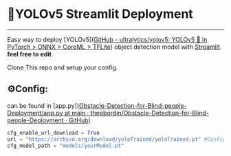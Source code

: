 # 🚀YOLOv5 Streamlit Deployment

---

Easy way to deploy [YOLOv5]([GitHub - ultralytics/yolov5: YOLOv5 🚀 in PyTorch &gt; ONNX &gt; CoreML &gt; TFLite](https://github.com/ultralytics/yolov5)) object detection model with [Streamlit](https://streamlit.io/). **feel free to edit**



Clone This repo and setup your config.

## ⚙️Config:

can be found in [app.py]([Obstacle-Detection-for-Blind-people-Deployment/app.py at main · thepbordin/Obstacle-Detection-for-Blind-people-Deployment · GitHub](https://github.com/thepbordin/Obstacle-Detection-for-Blind-people-Deployment/blob/main/app.py))

```python
cfg_enable_url_download = True
url = "https://archive.org/download/yoloTrained/yoloTrained.pt" #Configure this if you set cfg_enable_url_download to True
cfg_model_path = "models/yourModel.pt" 
```


